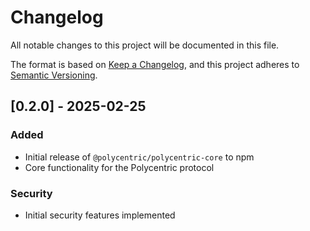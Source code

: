 # Changelog

All notable changes to this project will be documented in this file.

The format is based on [Keep a Changelog](https://keepachangelog.com/en/1.0.0/),
and this project adheres to [Semantic Versioning](https://semver.org/spec/v2.0.0.html).

## [0.2.0] - 2025-02-25

### Added

- Initial release of `@polycentric/polycentric-core` to npm
- Core functionality for the Polycentric protocol

### Security

- Initial security features implemented
